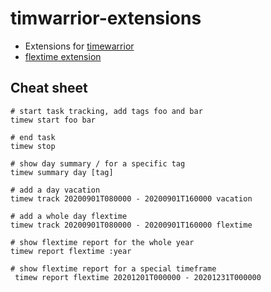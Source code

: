 # timwarrior-extensions

* Extensions for [timewarrior](https://github.com/GothenburgBitFactory/timewarrior)
* [flextime extension](flextime/README.md)

## Cheat sheet

```
# start task tracking, add tags foo and bar
timew start foo bar

# end task
timew stop

# show day summary / for a specific tag
timew summary day [tag]

# add a day vacation
timew track 20200901T080000 - 20200901T160000 vacation

# add a whole day flextime
timew track 20200901T080000 - 20200901T160000 flextime

# show flextime report for the whole year
timew report flextime :year

# show flextime report for a special timeframe
 timew report flextime 20201201T000000 - 20201231T000000

```


